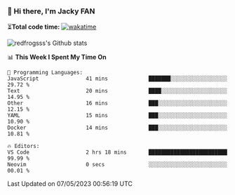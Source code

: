 ### 👋 Hi there, I'm Jacky FAN

⏳**Total code time:** [![wakatime](https://wakatime.com/badge/user/2cbd8003-b8b8-4565-92d7-ad9c23ff1846.svg)](https://wakatime.com/@2cbd8003-b8b8-4565-92d7-ad9c23ff1846)

<img src="https://github-readme-stats.vercel.app/api?username=redfrogsss&show_icons=true" alt="redfrogsss's Github stats"></img>

<!--START_SECTION:waka-->
📊 **This Week I Spent My Time On** 

```text
💬 Programming Languages: 
JavaScript               41 mins             ███████░░░░░░░░░░░░░░░░░░   29.72 % 
Text                     20 mins             ████░░░░░░░░░░░░░░░░░░░░░   14.95 % 
Other                    16 mins             ███░░░░░░░░░░░░░░░░░░░░░░   12.15 % 
YAML                     15 mins             ███░░░░░░░░░░░░░░░░░░░░░░   10.90 % 
Docker                   14 mins             ███░░░░░░░░░░░░░░░░░░░░░░   10.81 % 

🔥 Editors: 
VS Code                  2 hrs 18 mins       █████████████████████████   99.99 % 
Neovim                   0 secs              ░░░░░░░░░░░░░░░░░░░░░░░░░   00.01 % 
```


 Last Updated on 07/05/2023 00:56:19 UTC
<!--END_SECTION:waka-->
